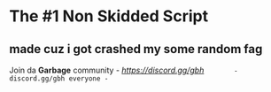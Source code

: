 # The #1 **Non** Skidded Script
## made cuz i got crashed my some random fag
Join da **Garbage** community - *https://discord.gg/gbh*
`        -  discord.gg/gbh everyone -        `

